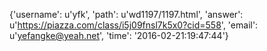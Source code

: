 {'username': u'yfk', 'path': u'wd1197/1197.html', 'answer': u'https://piazza.com/class/i5j09fnsl7k5x0?cid=558', 'email': u'yefangke@yeah.net', 'time': '2016-02-21:19:47:44'}